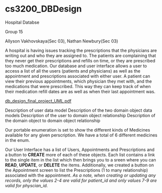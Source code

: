 # cs3200_DBDesign

Hospital Databse

Group 15

Allyson Vakhovskaya(Sec 03), Nathan Newbury(Sec 03)

A hospital is having issues tracking the prescriptions that the physicians are writing out and who they are assigned to. The patients are complaining that they never get their prescriptions and refills on time, or they are prescribed too much medication. Our database and user interface allows a user to access a list of all the users (patients and physicians) as well as the appointment and prescriptions associated with either user. A patient can view their previous appointments, which physician they met with, and the medications that were prescribed. This way they can keep track of when their medication refill dates are as well as when their last appointment was.

[ db_design_final_project_UML.pdf](https://github.com/AVakhovskaya/cs3200_DBDesign/files/6381524/db_design_final_project_UML.pdf)

Description of user data model
Description of the two domain object data models
Description of the user to domain object relationship
Description of the domain object to domain object relationship

Our portable enumeration is set to show the different kinds of Medicines available for any given perscription. We have a total of 6 different medicines in the enum.

Our User Interface has a list of Users, Appointments and Prescriptions and a button to **CREATE** more of each of these objects. Each list contains a link to the single item in the list which then brings you to a sreen where you can **READ**, **UPDATE**, or **DELETE** the items. Additionally, we created a button on the Appointment screen to list the Prescriptions (1 to many relationship) associated with the appointment. *As a note, when creating or updating any records, only the values 2-4 are valid for patient_id and only values 7-9 are valid for physcian_id.*
